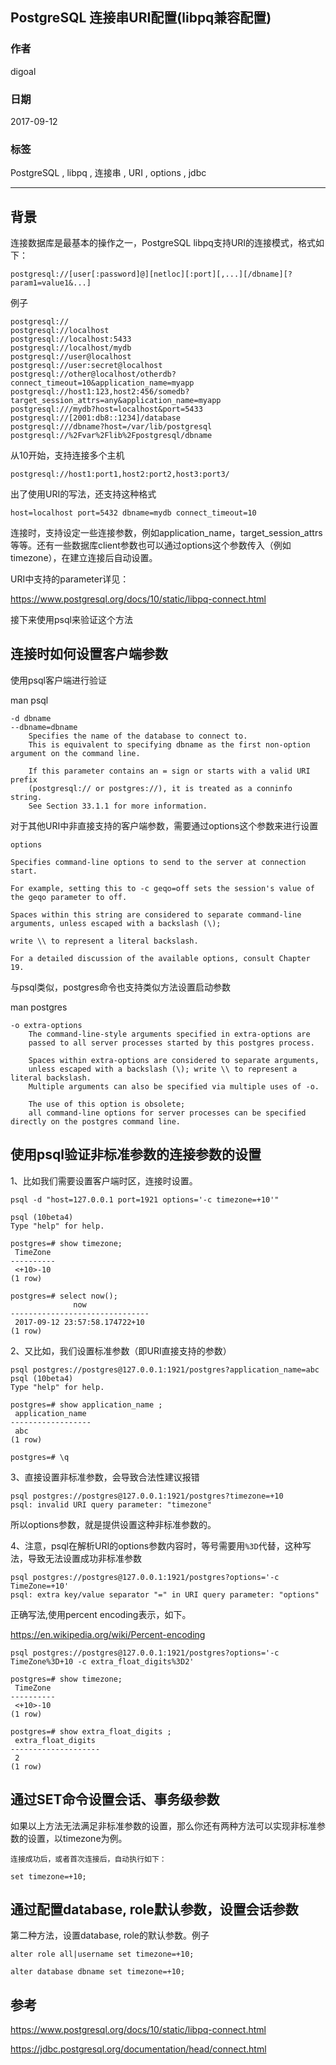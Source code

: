 ## PostgreSQL 连接串URI配置(libpq兼容配置)  
                  
### 作者                 
digoal                  
                  
### 日期                
2017-09-12                   
                  
### 标签                
PostgreSQL , libpq , 连接串 , URI , options , jdbc    
                  
----                
                  
## 背景       
连接数据库是最基本的操作之一，PostgreSQL libpq支持URI的连接模式，格式如下：  
  
```  
postgresql://[user[:password]@][netloc][:port][,...][/dbname][?param1=value1&...]  
```  
  
例子  
  
```  
postgresql://  
postgresql://localhost  
postgresql://localhost:5433  
postgresql://localhost/mydb  
postgresql://user@localhost  
postgresql://user:secret@localhost  
postgresql://other@localhost/otherdb?connect_timeout=10&application_name=myapp  
postgresql://host1:123,host2:456/somedb?target_session_attrs=any&application_name=myapp  
postgresql:///mydb?host=localhost&port=5433  
postgresql://[2001:db8::1234]/database  
postgresql:///dbname?host=/var/lib/postgresql  
postgresql://%2Fvar%2Flib%2Fpostgresql/dbname  
```  
  
从10开始，支持连接多个主机  
  
```  
postgresql://host1:port1,host2:port2,host3:port3/  
```  
  
出了使用URI的写法，还支持这种格式  
  
```  
host=localhost port=5432 dbname=mydb connect_timeout=10  
```  
  
连接时，支持设定一些连接参数，例如application_name，target_session_attrs等等。还有一些数据库client参数也可以通过options这个参数传入（例如timezone），在建立连接后自动设置。  
  
URI中支持的parameter详见：  
  
https://www.postgresql.org/docs/10/static/libpq-connect.html  
  
接下来使用psql来验证这个方法  
  
## 连接时如何设置客户端参数  
使用psql客户端进行验证  
  
man psql  
  
```  
-d dbname  
--dbname=dbname  
    Specifies the name of the database to connect to.   
    This is equivalent to specifying dbname as the first non-option argument on the command line.  
  
    If this parameter contains an = sign or starts with a valid URI prefix   
    (postgresql:// or postgres://), it is treated as a conninfo string.   
    See Section 33.1.1 for more information.  
```  
  
对于其他URI中非直接支持的客户端参数，需要通过options这个参数来进行设置  
  
```  
options  
  
Specifies command-line options to send to the server at connection start.   
  
For example, setting this to -c geqo=off sets the session's value of the geqo parameter to off.   
  
Spaces within this string are considered to separate command-line arguments, unless escaped with a backslash (\);   
  
write \\ to represent a literal backslash.   
  
For a detailed discussion of the available options, consult Chapter 19.  
```  
  
与psql类似，postgres命令也支持类似方法设置启动参数  
  
man postgres  
  
```  
-o extra-options  
    The command-line-style arguments specified in extra-options are   
    passed to all server processes started by this postgres process.  
  
    Spaces within extra-options are considered to separate arguments,   
    unless escaped with a backslash (\); write \\ to represent a literal backslash.   
    Multiple arguments can also be specified via multiple uses of -o.  
  
    The use of this option is obsolete;   
    all command-line options for server processes can be specified directly on the postgres command line.  
```  
  
## 使用psql验证非标准参数的连接参数的设置  
1、比如我们需要设置客户端时区，连接时设置。  
  
```  
psql -d "host=127.0.0.1 port=1921 options='-c timezone=+10'"  
  
psql (10beta4)  
Type "help" for help.  
  
postgres=# show timezone;  
 TimeZone   
----------  
 <+10>-10  
(1 row)  
  
postgres=# select now();  
              now                
-------------------------------  
 2017-09-12 23:57:58.174722+10  
(1 row)  
```  
  
2、又比如，我们设置标准参数（即URI直接支持的参数）  
  
```  
psql postgres://postgres@127.0.0.1:1921/postgres?application_name=abc  
psql (10beta4)  
Type "help" for help.  
  
postgres=# show application_name ;  
 application_name   
------------------  
 abc  
(1 row)  
  
postgres=# \q  
```  
  
3、直接设置非标准参数，会导致合法性建议报错  
  
```  
psql postgres://postgres@127.0.0.1:1921/postgres?timezone=+10  
psql: invalid URI query parameter: "timezone"  
```  
  
所以options参数，就是提供设置这种非标准参数的。  
  
4、注意，psql在解析URI的options参数内容时，等号需要用```%3D```代替，这种写法，导致无法设置成功非标准参数  
  
```  
psql postgres://postgres@127.0.0.1:1921/postgres?options='-c TimeZone=+10'  
psql: extra key/value separator "=" in URI query parameter: "options"  
```  
  
正确写法,使用percent encoding表示，如下。     
  
https://en.wikipedia.org/wiki/Percent-encoding  
  
```
psql postgres://postgres@127.0.0.1:1921/postgres?options='-c TimeZone%3D+10 -c extra_float_digits%3D2'

postgres=# show timezone;
 TimeZone 
----------
 <+10>-10
(1 row)

postgres=# show extra_float_digits ;
 extra_float_digits 
--------------------
 2
(1 row)
```
    
## 通过SET命令设置会话、事务级参数  
  
如果以上方法无法满足非标准参数的设置，那么你还有两种方法可以实现非标准参数的设置，以timezone为例。  
  
```  
连接成功后，或者首次连接后，自动执行如下：  
  
set timezone=+10;  
```  
  
## 通过配置database, role默认参数，设置会话参数  
  
第二种方法，设置database, role的默认参数。例子  
  
```  
alter role all|username set timezone=+10;  
  
alter database dbname set timezone=+10;  
```  
  
## 参考  
https://www.postgresql.org/docs/10/static/libpq-connect.html  
  
https://jdbc.postgresql.org/documentation/head/connect.html  
  

